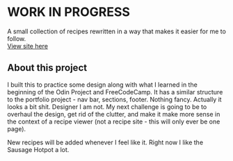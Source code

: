 # WORK IN PROGRESS

A small collection of recipes rewritten in a way that makes it easier for me to follow.  
[View site here](https://mchlol.github.io/recipes)


## About this project

I built this to practice some design along with what I learned in the beginning of the Odin Project and FreeCodeCamp. It has a similar structure to the portfolio project - nav bar, sections, footer. Nothing fancy. Actually it looks a bit shit. Designer I am not. My next challenge is going to be to overhaul the design, get rid of the clutter, and make it make more sense in the context of a recipe viewer (not a recipe site - this will only ever be one page).  
  

New recipes will be added whenever I feel like it. Right now I like the Sausage Hotpot a lot.
